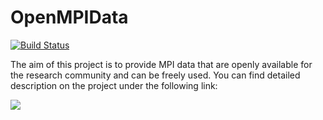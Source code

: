 # OpenMPIData

[![Build Status](https://travis-ci.org/tknopp/OpenMPIData.jl.svg?branch=master)](https://travis-ci.org/MagneticParticleImaging/OpenMPIData.jl)

The aim of this project is to provide MPI data that are openly available for the research
community and can be freely used. You can find detailed description on the project under
the following link:

[![](https://img.shields.io/badge/docs-latest-blue.svg)](https://magneticparticleimaging.github.io/OpenMPIData.jl/latest)
